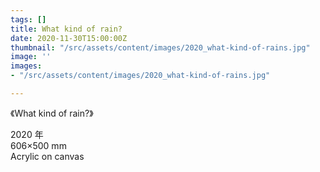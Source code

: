 ```yaml
---
tags: []
title: What kind of rain?
date: 2020-11-30T15:00:00Z
thumbnail: "/src/assets/content/images/2020_what-kind-of-rains.jpg"
image: ''
images:
- "/src/assets/content/images/2020_what-kind-of-rains.jpg"

---
```

《What kind of rain?》

2020 年  
606×500 mm  
Acrylic on canvas